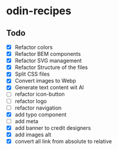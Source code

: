 # odin-recipes

## Todo

- [x] Refactor colors
- [x] Refactor BEM components
- [x] Refactor SVG management
- [x] Refactor Structure of the files
- [x] Split CSS files
- [x] Convert images to Webp
- [x] Generate text content wit AI
- [ ] refactor icon-button
- [ ] refactor logo
- [ ] refactor navigation
- [x] add typo component
- [ ] add meta
- [x] add banner to credit designers
- [x] add images alt
- [x] convert all link from absolute to relative